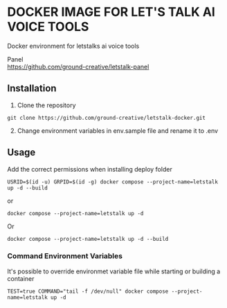 # DOCKER IMAGE FOR LET'S TALK AI VOICE TOOLS

Docker environment for letstalks ai voice tools

Panel<br />
https://github.com/ground-creative/letstalk-panel

## Installation

1. Clone the repository

```
git clone https://github.com/ground-creative/letstalk-docker.git
```

2. Change environment variables in env.sample file and rename it to .env

## Usage

Add the correct permissions when installing deploy folder

```
USRID=$(id -u) GRPID=$(id -g) docker compose --project-name=letstalk up -d --build
```

or

```
docker compose --project-name=letstalk up -d
```

Or

```
docker compose --project-name=letstalk up -d --build
```

### Command Environment Variables

It's possible to override environmet variable file while starting or building a container

```
TEST=true COMMAND="tail -f /dev/null" docker compose --project-name=letstalk up -d
```
